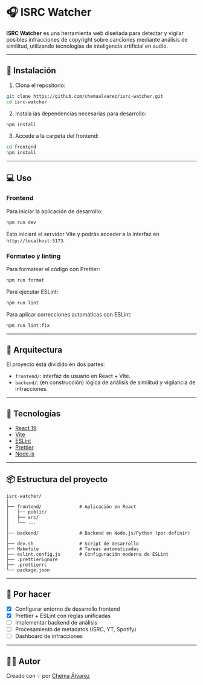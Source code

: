 # 🎧 ISRC Watcher

**ISRC Watcher** es una herramienta web diseñada para detectar y vigilar posibles infracciones de copyright sobre canciones mediante análisis de similitud, utilizando tecnologías de inteligencia artificial en audio.

---

## 🚀 Instalación

1. Clona el repositorio:
```bash
git clone https://github.com/chemaalvarez/isrc-watcher.git
cd isrc-watcher
```

2. Instala las dependencias necesarias para desarrollo:
```bash
npm install
```

3. Accede a la carpeta del frontend:
```bash
cd frontend
npm install
```

---

## 💻 Uso

### Frontend

Para iniciar la aplicación de desarrollo:
```bash
npm run dev
```

Esto iniciará el servidor Vite y podrás acceder a la interfaz en `http://localhost:5173`.

### Formateo y linting

Para formatear el código con Prettier:
```bash
npm run format
```

Para ejecutar ESLint:
```bash
npm run lint
```

Para aplicar correcciones automáticas con ESLint:
```bash
npm run lint:fix
```

---

## 🧠 Arquitectura

El proyecto está dividido en dos partes:

- `frontend/`: interfaz de usuario en React + Vite.
- `backend/`: (en construcción) lógica de análisis de similitud y vigilancia de infracciones.

---

## 🧪 Tecnologías

- [React 19](https://reactjs.org/)
- [Vite](https://vitejs.dev/)
- [ESLint](https://eslint.org/)
- [Prettier](https://prettier.io/)
- [Node.js](https://nodejs.org/)

---

## 📦 Estructura del proyecto

```
isrc-watcher/
│
├── frontend/              # Aplicación en React
│   ├── public/
│   ├── src/
│   └── ...
│
├── backend/               # Backend en Node.js/Python (por definir)
│
├── dev.sh                 # Script de desarrollo
├── Makefile               # Tareas automatizadas
├── eslint.config.js       # Configuración moderna de ESLint
├── .prettierignore
├── .prettierrc
└── package.json
```

---

## 📌 Por hacer

- [x] Configurar entorno de desarrollo frontend
- [x] Prettier + ESLint con reglas unificadas
- [ ] Implementar backend de análisis
- [ ] Procesamiento de metadatos (ISRC, YT, Spotify)
- [ ] Dashboard de infracciones

---

## 🧑‍💻 Autor

Creado con 💡 por [Chema Álvarez](https://github.com/chemaalvarez)
